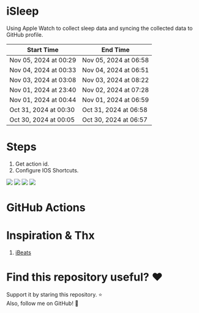 # iSleep

Using Apple Watch to collect sleep data and syncing the collected data to GitHub profile.

<!--START_SECTION:my_sleep-->

| Start Time            | End Time              |
| --------------------- | --------------------- |
| Nov 05, 2024 at 00:29 | Nov 05, 2024 at 06:58 |
| Nov 04, 2024 at 00:33 | Nov 04, 2024 at 06:51 |
| Nov 03, 2024 at 03:08 | Nov 03, 2024 at 08:22 |
| Nov 01, 2024 at 23:40 | Nov 02, 2024 at 07:28 |
| Nov 01, 2024 at 00:44 | Nov 01, 2024 at 06:59 |
| Oct 31, 2024 at 00:30 | Oct 31, 2024 at 06:58 |
| Oct 30, 2024 at 00:05 | Oct 30, 2024 at 06:57 |

<!--END_SECTION:my_sleep-->

# Steps

1. Get action id.
2. Configure IOS Shortcuts.

<img src="/imgs/img1.png"/>
<img src="/imgs/img2.png"/>
<img src="/imgs/img3.png"/>
<img src="/imgs/img4.png"/>

# GitHub Actions

# Inspiration & Thx

1. [iBeats](https://github.com/yihong0618/iBeats)

# Find this repository useful? :heart:

Support it by staring this repository. :star: <br>
Also, follow me on GitHub! 🤩
